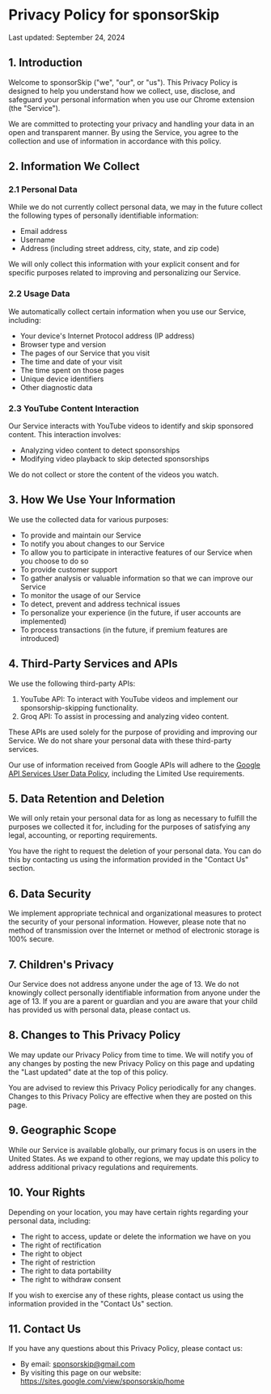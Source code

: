 # Privacy Policy for sponsorSkip

Last updated: September 24, 2024

## 1. Introduction

Welcome to sponsorSkip ("we", "our", or "us"). This Privacy Policy is designed to help you understand how we collect, use, disclose, and safeguard your personal information when you use our Chrome extension (the "Service").

We are committed to protecting your privacy and handling your data in an open and transparent manner. By using the Service, you agree to the collection and use of information in accordance with this policy.

## 2. Information We Collect

### 2.1 Personal Data

While we do not currently collect personal data, we may in the future collect the following types of personally identifiable information:

- Email address
- Username
- Address (including street address, city, state, and zip code)

We will only collect this information with your explicit consent and for specific purposes related to improving and personalizing our Service.

### 2.2 Usage Data

We automatically collect certain information when you use our Service, including:

- Your device's Internet Protocol address (IP address)
- Browser type and version
- The pages of our Service that you visit
- The time and date of your visit
- The time spent on those pages
- Unique device identifiers
- Other diagnostic data

### 2.3 YouTube Content Interaction

Our Service interacts with YouTube videos to identify and skip sponsored content. This interaction involves:

- Analyzing video content to detect sponsorships
- Modifying video playback to skip detected sponsorships

We do not collect or store the content of the videos you watch.

## 3. How We Use Your Information

We use the collected data for various purposes:

- To provide and maintain our Service
- To notify you about changes to our Service
- To allow you to participate in interactive features of our Service when you choose to do so
- To provide customer support
- To gather analysis or valuable information so that we can improve our Service
- To monitor the usage of our Service
- To detect, prevent and address technical issues
- To personalize your experience (in the future, if user accounts are implemented)
- To process transactions (in the future, if premium features are introduced)

## 4. Third-Party Services and APIs

We use the following third-party APIs:

1. YouTube API: To interact with YouTube videos and implement our sponsorship-skipping functionality.
2. Groq API: To assist in processing and analyzing video content.

These APIs are used solely for the purpose of providing and improving our Service. We do not share your personal data with these third-party services.

Our use of information received from Google APIs will adhere to the [Google API Services User Data Policy](https://developers.google.com/terms/api-services-user-data-policy), including the Limited Use requirements.

## 5. Data Retention and Deletion

We will only retain your personal data for as long as necessary to fulfill the purposes we collected it for, including for the purposes of satisfying any legal, accounting, or reporting requirements.

You have the right to request the deletion of your personal data. You can do this by contacting us using the information provided in the "Contact Us" section.

## 6. Data Security

We implement appropriate technical and organizational measures to protect the security of your personal information. However, please note that no method of transmission over the Internet or method of electronic storage is 100% secure.

## 7. Children's Privacy

Our Service does not address anyone under the age of 13. We do not knowingly collect personally identifiable information from anyone under the age of 13. If you are a parent or guardian and you are aware that your child has provided us with personal data, please contact us.

## 8. Changes to This Privacy Policy

We may update our Privacy Policy from time to time. We will notify you of any changes by posting the new Privacy Policy on this page and updating the "Last updated" date at the top of this policy.

You are advised to review this Privacy Policy periodically for any changes. Changes to this Privacy Policy are effective when they are posted on this page.

## 9. Geographic Scope

While our Service is available globally, our primary focus is on users in the United States. As we expand to other regions, we may update this policy to address additional privacy regulations and requirements.

## 10. Your Rights

Depending on your location, you may have certain rights regarding your personal data, including:

- The right to access, update or delete the information we have on you
- The right of rectification
- The right to object
- The right of restriction
- The right to data portability
- The right to withdraw consent

If you wish to exercise any of these rights, please contact us using the information provided in the "Contact Us" section.

## 11. Contact Us

If you have any questions about this Privacy Policy, please contact us:

- By email: sponsorskip@gmail.com
- By visiting this page on our website: https://sites.google.com/view/sponsorskip/home
